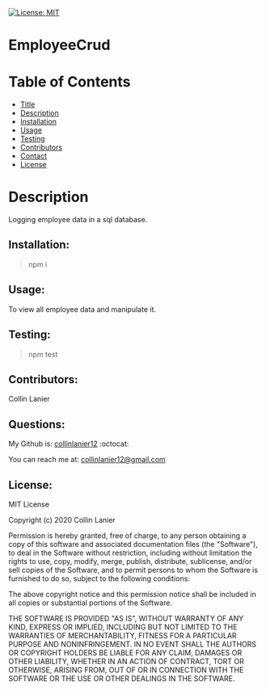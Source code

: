 [![License: MIT](https://img.shields.io/badge/License-MIT-yellow.svg)](https://opensource.org/licenses/MIT)

# EmployeeCrud <a name="title"></a>

# Table of Contents
* [Title](#title)
* [Description](#description)
* [Installation](#install)
* [Usage](#use)
* [Testing](#test)
* [Contributors](#contributors)
* [Contact](#info)
* [License](#license)

# Description <a name="description"></a>
Logging employee data in a sql database.

## Installation: <a name="install"></a>

> npm i
## Usage: <a name="use"></a>

To view all employee data and manipulate it.
## Testing: <a name="test"></a>

> npm test
## Contributors: <a name="contributors"></a>

Collin Lanier
## Questions: <a name="info"></a>

My Github is: [collinlanier12](https://github.com/collinlanier12) :octocat:

You can reach me at:  collinlanier12@gmail.com
## License: <a name="license"></a>
        
MIT License

Copyright (c) 2020 Collin Lanier

Permission is hereby granted, free of charge, to any person obtaining a copy
of this software and associated documentation files (the "Software"), to deal
in the Software without restriction, including without limitation the rights
to use, copy, modify, merge, publish, distribute, sublicense, and/or sell
copies of the Software, and to permit persons to whom the Software is
furnished to do so, subject to the following conditions:

The above copyright notice and this permission notice shall be included in all
copies or substantial portions of the Software.

THE SOFTWARE IS PROVIDED "AS IS", WITHOUT WARRANTY OF ANY KIND, EXPRESS OR
IMPLIED, INCLUDING BUT NOT LIMITED TO THE WARRANTIES OF MERCHANTABILITY,
FITNESS FOR A PARTICULAR PURPOSE AND NONINFRINGEMENT. IN NO EVENT SHALL THE
AUTHORS OR COPYRIGHT HOLDERS BE LIABLE FOR ANY CLAIM, DAMAGES OR OTHER
LIABILITY, WHETHER IN AN ACTION OF CONTRACT, TORT OR OTHERWISE, ARISING FROM,
OUT OF OR IN CONNECTION WITH THE SOFTWARE OR THE USE OR OTHER DEALINGS IN THE
SOFTWARE.
        